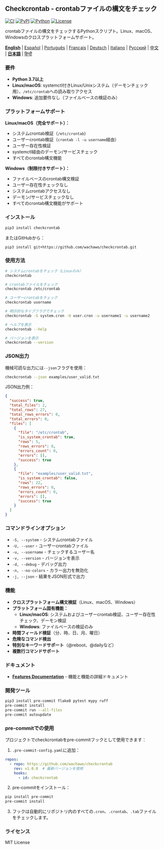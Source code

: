 ## Checkcrontab - crontabファイルの構文をチェック

[![CI](https://github.com/wachawo/checkcrontab/actions/workflows/ci.yml/badge.svg)](https://github.com/wachawo/checkcrontab/actions/workflows/ci.yml)
[![PyPI](https://img.shields.io/pypi/v/checkcrontab.svg)](https://pypi.org/project/checkcrontab/)
[![Python](https://img.shields.io/pypi/pyversions/checkcrontab.svg)](https://pypi.org/project/checkcrontab/)
[![License](https://img.shields.io/badge/license-MIT-blue.svg)](https://github.com/wachawo/checkcrontab/blob/main/LICENSE)

crontabファイルの構文をチェックするPythonスクリプト。Linux、macOS、Windowsのクロスプラットフォームサポート。

**[English](https://github.com/wachawo/checkcrontab/blob/main/README.md)** | [Español](https://github.com/wachawo/checkcrontab/blob/main/docs/README_ES.md) | [Português](https://github.com/wachawo/checkcrontab/blob/main/docs/README_PT.md) | [Français](https://github.com/wachawo/checkcrontab/blob/main/docs/README_FR.md) | [Deutsch](https://github.com/wachawo/checkcrontab/blob/main/docs/README_DE.md) | [Italiano](https://github.com/wachawo/checkcrontab/blob/main/docs/README_IT.md) | [Русский](https://github.com/wachawo/checkcrontab/blob/main/docs/README_RU.md) | [中文](https://github.com/wachawo/checkcrontab/blob/main/docs/README_ZH.md) | **[日本語](https://github.com/wachawo/checkcrontab/blob/main/docs/README_JA.md)** | [हिन्दी](https://github.com/wachawo/checkcrontab/blob/main/docs/README_HI.md)

### 要件

- **Python 3.7以上**
- **Linux/macOS**: systemctl付きLinux/Unixシステム（デーモンチェック用）、`/etc/crontab`への読み取りアクセス
- **Windows**: 追加要件なし（ファイルベースの検証のみ）

### プラットフォームサポート

**Linux/macOS（完全サポート）：**
- システムcrontab検証（`/etc/crontab`）
- ユーザーcrontab検証（`crontab -l -u username`経由）
- ユーザー存在性検証
- systemctl経由のデーモン/サービスチェック
- すべてのcrontab構文機能

**Windows（制限付きサポート）：**
- ファイルベースのcrontab構文検証
- ユーザー存在性チェックなし
- システムcrontabアクセスなし
- デーモン/サービスチェックなし
- すべてのcrontab構文機能がサポート

### インストール

```bash
pip3 install checkcrontab
```

またはGitHubから：

```bash
pip3 install git+https://github.com/wachawo/checkcrontab.git
```

### 使用方法

```bash
# システムcrontabをチェック（Linuxのみ）
checkcrontab

# crontabファイルをチェック
checkcrontab /etc/crontab

# ユーザーcrontabをチェック
checkcrontab username

# 明示的なタイプフラグでチェック
checkcrontab -S system.cron -U user.cron -u username1 -u username2

# ヘルプを表示
checkcrontab --help

# バージョンを表示
checkcrontab --version
```

### JSON出力

機械可読な出力には`--json`フラグを使用：

```bash
checkcrontab --json examples/user_valid.txt
```

JSON出力例：

```json
{
  "success": true,
  "total_files": 2,
  "total_rows": 27,
  "total_rows_errors": 0,
  "total_errors": 0,
  "files": [
    {
      "file": "/etc/crontab",
      "is_system_crontab": true,
      "rows": 5,
      "rows_errors": 0,
      "errors_count": 0,
      "errors": [],
      "success": true
    },
    {
      "file": "examples/user_valid.txt",
      "is_system_crontab": false,
      "rows": 22,
      "rows_errors": 0,
      "errors_count": 0,
      "errors": [],
      "success": true
    }
  ]
}
```

### コマンドラインオプション

- `-S, --system` - システムcrontabファイル
- `-U, --user` - ユーザーcrontabファイル
- `-u, --username` - チェックするユーザー名
- `-v, --version` - バージョンを表示
- `-d, --debug` - デバッグ出力
- `-n, --no-colors` - カラー出力を無効化
- `-j, --json` - 結果をJSON形式で出力

### 機能

- **クロスプラットフォーム構文検証**（Linux、macOS、Windows）
- **プラットフォーム固有機能：**
  - **Linux/macOS**: システムおよびユーザーcrontab検証、ユーザー存在性チェック、デーモン検証
  - **Windows**: ファイルベースの検証のみ
- **時間フィールド検証**（分、時、日、月、曜日）
- **危険なコマンド検出**
- **特別なキーワードサポート**（@reboot、@dailyなど）
- **複数行コマンドサポート**

### ドキュメント

- **[Features Documentation](https://github.com/wachawo/checkcrontab/blob/main/docs/FEATURES.md)** - 機能と機能の詳細ドキュメント

### 開発ツール

```bash
pip3 install pre-commit flake8 pytest mypy ruff
pre-commit install
pre-commit run --all-files
pre-commit autoupdate
```

### pre-commitでの使用

プロジェクトでcheckcrontabをpre-commitフックとして使用できます：

1. `.pre-commit-config.yaml`に追加：

```yaml
repos:
  - repo: https://github.com/wachawo/checkcrontab
    rev: v1.0.0  # 最新バージョンを使用
    hooks:
      - id: checkcrontab
```

2. pre-commitをインストール：

```bash
pip install pre-commit
pre-commit install
```

3. フックは自動的にリポジトリ内のすべての`.cron`、`.crontab`、`.tab`ファイルをチェックします。

### ライセンス

MIT License
